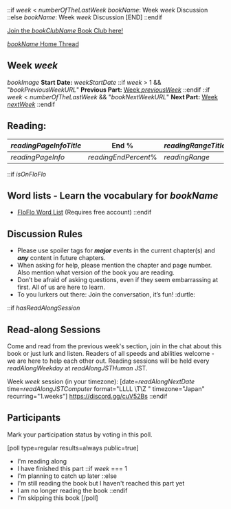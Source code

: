 ::if $week$ < $numberOfTheLastWeek$
$bookName$: Week $week$ Discussion
::else
$bookName$: Week $week$ Discussion [END]
::endif

<!-- ^^^^^^^^^^^^^^^ Use this for the thread title! And delete this line :-) -->

[Join the $bookClubName$ Book Club here!]($bookClubURL$) 

[$bookName$ Home Thread]($bookHomeThreadURL$)

## Week $week$
$bookImage$
**Start Date:** $weekStartDate$
::if $week$ > 1 && "$bookPreviousWeekURL$"
**Previous Part:** [Week $previousWeek$]($bookPreviousWeekURL$)
::endif
::if $week$ < $numberOfTheLastWeek$ && "$bookNextWeekURL$"
**Next Part:**  [Week $nextWeek$]($bookNextWeekURL$)
::endif

## Reading:

| $readingPageInfoTitle$ | End % | $readingRangeTitle$ | Page Count |
| --- | --- | --- | --- |
|$readingPageInfo$|$readingEndPercent$%|$readingRange$|$readingPageCount$|


::if $isOnFloFlo$
## Word lists - Learn the vocabulary for $bookName$
* [FloFlo Word List](https://floflo.moe/books/) (Requires free account)
::endif

## Discussion Rules

* Please use spoiler tags for  ***major***  events in the current chapter(s) and  ***any***  content in future chapters.
* When asking for help, please mention the chapter and page number. Also mention what version of the book you are reading.
* Don’t be afraid of asking questions, even if they seem embarrassing at first. All of us are here to learn.
* To you lurkers out there: Join the conversation, it’s fun! :durtle:

::if $hasReadAlongSession$
## Read-along Sessions

Come and read from the previous week's section, join in the chat about this book or just lurk and listen.  Readers of all speeds and abilities welcome - we are here to help each other out. Reading sessions will be held every $readAlongWeekday$ at $readAlongJSTHuman$ JST. 

Week $week$ session (in your timezone): [date=$readAlongNextDate$ time=$readAlongJSTComputer$ format="LLLL \T\Z " timezone="Japan" recurring="1.weeks"]
https://discord.gg/cuV52Bs 
::endif

## Participants

Mark your participation status by voting in this poll.

[poll type=regular results=always public=true]
*  I'm reading along
*  I have finished this part
::if $week$ === 1
*  I'm planning to catch up later
::else
*  I'm still reading the book but I haven't reached this part yet
*  I am no longer reading the book
::endif
*  I'm skipping this book
[/poll]
